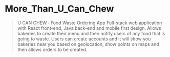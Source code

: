 # More_Than_U_Can_Chew
>U CAN CHEW : Food Waste Ordering App Full-stack web application with React front-end, Java back-end and mobile first design. Allows bakeries to create their menu and then notify users of any food that is going to waste. Users can create accounts and it will show you bakeries near you based on geolocation, show points on maps and then allows orders to be created. 

